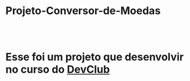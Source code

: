 # Projeto-Conversor-de-Moedas
<br>
<br>
<h1>Esse foi um projeto que desenvolvir no curso do <a href="https://rodolfomori.com.br/devclub">DevClub</a></h1>

<br>
<br>
<img src"![image](https://user-images.githubusercontent.com/115674839/220996865-11c0b6ba-da1b-4aee-aa62-eff07040f016.png)" />
